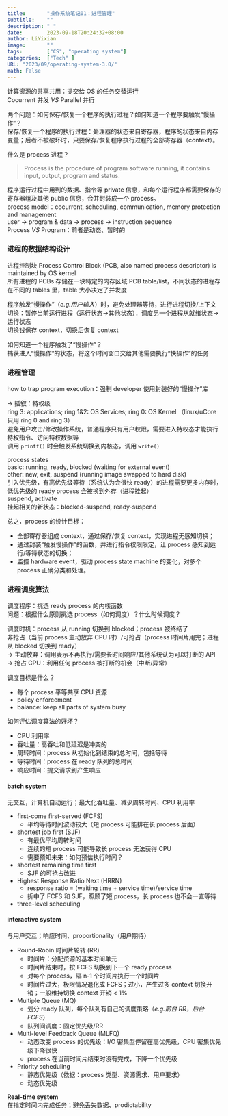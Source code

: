 ```yaml
---
title:       "操作系统笔记01：进程管理"
subtitle:    ""
description: " "
date:        2023-09-18T20:24:32+08:00
author: LiYixian
image:       ""
tags:        ["CS", "operating system"]
categories:  ["Tech" ]
URL: "2023/09/operating-system-3.0/"
math: False
---
```


计算资源的共享共用：提交给 OS 的任务交替运行  
Cocurrent 并发 *VS* Parallel 并行  

两个问题：如何保存/恢复一个程序的执行过程？如何知道一个程序要触发“慢操作”？  
保存/恢复一个程序的执行过程：处理器的状态来自寄存器，程序的状态来自内存变量；后者不被破坏时，只要保存/恢复程序执行过程的全部寄存器（context）。  

什么是 process 进程？  

> Process is the procedure of program software running, it contains input, output, program and status.

程序运行过程中用到的数据、指令等 private 信息，和每个运行程序都需要保存的寄存器组及其他 public 信息，合并封装成一个 process。  
process model：cocurrent, scheduling, communication, memory protection and management  
user -> program & data -> process -> instruction sequence  
Process *VS* Program：前者是动态、暂时的  

### 进程的数据结构设计

进程控制块 Process Control Block (PCB, also named process descriptor) is maintained by OS kernel  
所有进程的 PCBs 存储在一块特定的内存区域 PCB table/list，不同状态的进程存在不同的 tables 里，table 大小决定了并发度  

程序触发“慢操作”（*e.g.用户输入*）时，避免处理器等待，进行进程切换/上下文切换：暂停当前运行进程（运行状态->其他状态），调度另一个进程从就绪状态->运行状态  
切换钱保存 context，切换后恢复 context  

如何知道一个程序触发了“慢操作”？  
捕获进入“慢操作”的状态，将这个时间窗口交给其他需要执行“快操作”的任务

### 进程管理

how to trap program execution：强制 developer 使用封装好的“慢操作”库  

-> 插叙：特权级  
ring 3: applications; ring 1&2: OS Services; ring 0: OS Kernel  （linux/uCore 只用 ring 0 and ring 3）  
避免用户攻击/修改操作系统，普通程序只有用户权限，需要进入特权态才能执行特权指令、访问特权数据等  
调用 `printf()` 时会触发系统切换到内核态，调用 `write()`  

process states  
basic: running, ready, blocked (waiting for external event)  
other: new, exit, suspend (running image swapped to hard disk)  
引入优先级，有高优先级等待（系统认为会很快 ready）的进程需要更多内存时，低优先级的 ready process 会被换到外存（进程挂起）  
suspend, activate  
挂起相关的新状态：blocked-suspend, ready-suspend  

总之，process 的设计目标：  
- 全部寄存器组成 context，通过保存/恢复 context，实现进程无感知切换；
- 通过封装“触发慢操作”的函数，并进行指令权限限定，让 process 感知到运行/等待状态的切换；
- 监控 hardware event，驱动 process state machine 的变化，对多个 process 正确分类和处理。

### 进程调度算法

调度程序：挑选 ready process 的内核函数  
问题：根据什么原则挑选 process（如何调度）？什么时候调度？  

调度时机：process 从 running 切换到 blocked；process 被终结了  
非抢占（当前 process 主动放弃 CPU 时）/可抢占（process 时间片用完；进程从 blocked 切换到 ready）  
-> 主动放弃：调用表示不再执行/需要长时间响应/其他系统认为可以打断的 API  
-> 抢占 CPU：利用任何 process 被打断的机会（中断/异常）  

调度目标是什么？  
- 每个 process 平等共享 CPU 资源
- policy enforcement
- balance: keep all parts of system busy

如何评估调度算法的好坏？  
- CPU 利用率
- 吞吐量：高吞吐和低延迟是冲突的
- 周转时间：process 从初始化到结束的总时间，包括等待
- 等待时间：process 在 ready 队列的总时间
- 响应时间：提交请求到产生响应

#### batch system  

无交互，计算机自动运行；最大化吞吐量、减少周转时间、CPU 利用率  

- first-come first-served (FCFS)
	- 平均等待时间波动较大（短 process 可能排在长 process 后面）
- shortest job first (SJF)
	- 有最优平均周转时间
	- 连续的短 process 可能导致长 process 无法获得 CPU
	- 需要预知未来：如何预估执行时间？
- shortest remaining time first
	- SJF 的可抢占改进
- Highest Response Ratio Next (HRRN)
	- response ratio = (waiting time + service time)/service time
	- 折中了 FCFS 和 SJF，照顾了短 process，长 process 也不会一直等待  
- three-level scheduling  

#### interactive system

与用户交互；响应时间、proportionality（用户期待）  

- Round-Robin 时间片轮转 (RR)
	- 时间片：分配资源的基本时间单元
	- 时间片结束时，按 FCFS 切换到下一个 ready process
	- 对每个 process，隔 n-1 个时间片执行一个时间片
	- 时间片过大，极限情况退化成 FCFS；过小，产生过多 context 切换开销；一般维持切换 context 开销 < 1%
- Multiple Queue (MQ)
	- 划分 ready 队列，每个队列有自己的调度策略（*e.g.前台 RR，后台 FCFS*）
	- 队列间调度：固定优先级/RR
- Multi-level Feedback Queue (MLFQ)
	- 动态改变 process 的优先级：I/O 密集型停留在高优先级，CPU 密集优先级下降很快
	- process 在当前时间片结束时没有完成，下降一个优先级
- Priority scheduling
	- 静态优先级（依据：process 类型、资源需求、用户要求）
	- 动态优先级

**Real-time system**  
在指定时间内完成任务；避免丢失数据、prodictability  
